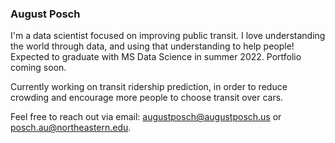 ### August Posch

I'm a data scientist focused on improving public transit. I love understanding the world through data, and using that understanding to help people! Expected to graduate with MS Data Science in summer 2022. Portfolio coming soon.

Currently working on transit ridership prediction, in order to reduce crowding and encourage more people to choose transit over cars.

Feel free to reach out via email: augustposch@augustposch.us or posch.au@northeastern.edu.

<!--
**augustposch/augustposch** is a ✨ _special_ ✨ repository because its `README.md` (this file) appears on your GitHub profile.

Here are some ideas to get you started:

- 🔭 I’m currently working on ...
- 🌱 I’m currently learning ...
- 👯 I’m looking to collaborate on ...
- 🤔 I’m looking for help with ...
- 💬 Ask me about ...
- 📫 How to reach me: ...
- 😄 Pronouns: ...
- ⚡ Fun fact: ...
-->
